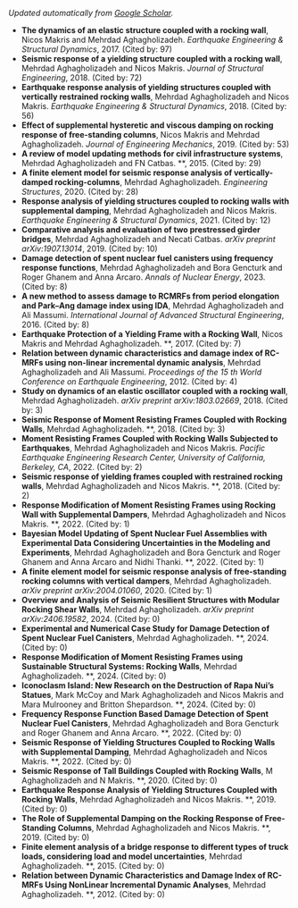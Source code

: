 _Updated automatically from [Google Scholar](https://scholar.google.com/citations?user=Nt-tWzsAAAAJ)._

- **The dynamics of an elastic structure coupled with a rocking wall**, Nicos Makris and Mehrdad Aghagholizadeh. *Earthquake Engineering & Structural Dynamics*, 2017. (Cited by: 97)
- **Seismic response of a yielding structure coupled with a rocking wall**, Mehrdad Aghagholizadeh and Nicos Makris. *Journal of Structural Engineering*, 2018. (Cited by: 72)
- **Earthquake response analysis of yielding structures coupled with vertically restrained rocking walls**, Mehrdad Aghagholizadeh and Nicos Makris. *Earthquake Engineering & Structural Dynamics*, 2018. (Cited by: 56)
- **Effect of supplemental hysteretic and viscous damping on rocking response of free-standing columns**, Nicos Makris and Mehrdad Aghagholizadeh. *Journal of Engineering Mechanics*, 2019. (Cited by: 53)
- **A review of model updating methods for civil infrastructure systems**, Mehrdad Aghagholizadeh and FN Catbas. **, 2015. (Cited by: 29)
- **A finite element model for seismic response analysis of vertically-damped rocking-columns**, Mehrdad Aghagholizadeh. *Engineering Structures*, 2020. (Cited by: 28)
- **Response analysis of yielding structures coupled to rocking walls with supplemental damping**, Mehrdad Aghagholizadeh and Nicos Makris. *Earthquake Engineering & Structural Dynamics*, 2021. (Cited by: 12)
- **Comparative analysis and evaluation of two prestressed girder bridges**, Mehrdad Aghagholizadeh and Necati Catbas. *arXiv preprint arXiv:1907.13014*, 2019. (Cited by: 10)
- **Damage detection of spent nuclear fuel canisters using frequency response functions**, Mehrdad Aghagholizadeh and Bora Gencturk and Roger Ghanem and Anna Arcaro. *Annals of Nuclear Energy*, 2023. (Cited by: 8)
- **A new method to assess damage to RCMRFs from period elongation and Park–Ang damage index using IDA**, Mehrdad Aghagholizadeh and Ali Massumi. *International Journal of Advanced Structural Engineering*, 2016. (Cited by: 8)
- **Earthquake Protection of a Yielding Frame with a Rocking Wall**, Nicos Makris and Mehrdad Aghagholizadeh. **, 2017. (Cited by: 7)
- **Relation between dynamic characteristics and damage index of RC-MRFs using non-linear incremental dynamic analysis**, Mehrdad Aghagholizadeh and Ali Massumi. *Proceedings of the 15 th World Conference on Earthquale Engineering*, 2012. (Cited by: 4)
- **Study on dynamics of an elastic oscillator coupled with a rocking wall**, Mehrdad Aghagholizadeh. *arXiv preprint arXiv:1803.02669*, 2018. (Cited by: 3)
- **Seismic Response of Moment Resisting Frames Coupled with Rocking Walls**, Mehrdad Aghagholizadeh. **, 2018. (Cited by: 3)
- **Moment Resisting Frames Coupled with Rocking Walls Subjected to Earthquakes**, Mehrdad Aghagholizadeh and Nicos Makris. *Pacific Earthquake Engineering Research Center, University of California, Berkeley, CA*, 2022. (Cited by: 2)
- **Seismic response of yielding frames coupled with restrained rocking walls**, Mehrdad Aghagholizadeh and Nicos Makris. **, 2018. (Cited by: 2)
- **Response Modification of Moment Resisting Frames using Rocking Wall with Supplemental Dampers**, Mehrdad Aghagholizadeh and Nicos Makris. **, 2022. (Cited by: 1)
- **Bayesian Model Updating of Spent Nuclear Fuel Assemblies with Experimental Data Considering Uncertainties in the Modeling and Experiments**, Mehrdad Aghagholizadeh and Bora Gencturk and Roger Ghanem and Anna Arcaro and Nidhi Thanki. **, 2022. (Cited by: 1)
- **A finite element model for seismic response analysis of free-standing rocking columns with vertical dampers**, Mehrdad Aghagholizadeh. *arXiv preprint arXiv:2004.01060*, 2020. (Cited by: 1)
- **Overview and Analysis of Seismic Resilient Structures with Modular Rocking Shear Walls**, Mehrdad Aghagholizadeh. *arXiv preprint arXiv:2406.19582*, 2024. (Cited by: 0)
- **Experimental and Numerical Case Study for Damage Detection of Spent Nuclear Fuel Canisters**, Mehrdad Aghagholizadeh. **, 2024. (Cited by: 0)
- **Response Modification of Moment Resisting Frames using Sustainable Structural Systems: Rocking Walls**, Mehrdad Aghagholizadeh. **, 2024. (Cited by: 0)
- **Iconoclasm Island: New Research on the Destruction of Rapa Nui’s Statues**, Mark McCoy and Mark Aghagholizadeh and Nicos Makris and Mara Mulrooney and Britton Shepardson. **, 2024. (Cited by: 0)
- **Frequency Response Function Based Damage Detection of Spent Nuclear Fuel Canisters**, Mehrdad Aghagholizadeh and Bora Gencturk and Roger Ghanem and Anna Arcaro. **, 2022. (Cited by: 0)
- **Seismic Response of Yielding Structures Coupled to Rocking Walls with Supplemental Damping**, Mehrdad Aghagholizadeh and Nicos Makris. **, 2022. (Cited by: 0)
- **Seismic Response of Tall Buildings Coupled with Rocking Walls**, M Aghagholizadeh and N Makris. **, 2020. (Cited by: 0)
- **Earthquake Response Analysis of Yielding Structures Coupled with Rocking Walls**, Mehrdad Aghagholizadeh and Nicos Makris. **, 2019. (Cited by: 0)
- **The Role of Supplemental Damping on the Rocking Response of Free-Standing Columns**, Mehrdad Aghagholizadeh and Nicos Makris. **, 2019. (Cited by: 0)
- **Finite element analysis of a bridge response to different types of truck loads, considering load and model uncertainties**, Mehrdad Aghagholizadeh. **, 2015. (Cited by: 0)
- **Relation between Dynamic Characteristics and Damage Index of RC-MRFs Using NonLinear Incremental Dynamic Analyses**, Mehrdad Aghagholizadeh. **, 2012. (Cited by: 0)

